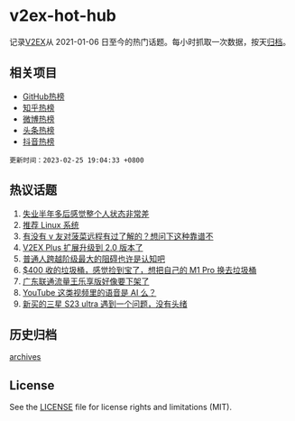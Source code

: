 # v2ex-hot-hub

 记录[V2EX](https://www.v2ex.com/)从 2021-01-06 日至今的热门话题。每小时抓取一次数据，按天[归档](archives)。
 
 ## 相关项目

- [GitHub热榜](https://github.com/snaildev/github-hot-hub)
- [知乎热榜](https://github.com/snaildev/zhihu-hot-hub)
- [微博热榜](https://github.com/snaildev/weibo-hot-hub)
- [头条热榜](https://github.com/snaildev/toutiao-hot-hub)
- [抖音热榜](https://github.com/snaildev/douyin-hot-hub)


 `更新时间：2023-02-25 19:04:33 +0800`

## 热议话题

1. [失业半年多后感觉整个人状态非常差](https://www.v2ex.com/t/919045)
1. [推荐 Linux 系统](https://www.v2ex.com/t/918985)
1. [有没有 v 友对菠菜远程有过了解的？想问下这种靠谱不](https://www.v2ex.com/t/919000)
1. [V2EX Plus 扩展升级到 2.0 版本了](https://www.v2ex.com/t/919083)
1. [普通人跨越阶级最大的阻碍也许是认知吧](https://www.v2ex.com/t/918994)
1. [$400 收的垃圾桶，感觉捡到宝了，想把自己的 M1 Pro 换去垃圾桶](https://www.v2ex.com/t/919050)
1. [广东联通流量王乐享版好像要下架了](https://www.v2ex.com/t/918981)
1. [YouTube 这类视频里的语音是 AI 么？](https://www.v2ex.com/t/919096)
1. [新买的三星 S23 ultra 遇到一个问题，没有头绪](https://www.v2ex.com/t/919070)

## 历史归档

[archives](archives)

## License

See the [LICENSE](LICENSE) file for license rights and limitations (MIT).
